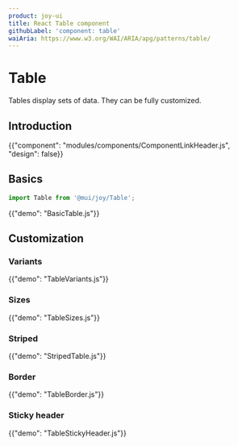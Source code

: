 ```yaml
---
product: joy-ui
title: React Table component
githubLabel: 'component: table'
waiAria: https://www.w3.org/WAI/ARIA/apg/patterns/table/
---
```


# Table

<p class="description">Tables display sets of data. They can be fully customized.</p>

## Introduction

{{"component": "modules/components/ComponentLinkHeader.js", "design": false}}

## Basics

```jsx
import Table from '@mui/joy/Table';
```

{{"demo": "BasicTable.js"}}

## Customization

### Variants

{{"demo": "TableVariants.js"}}

### Sizes

{{"demo": "TableSizes.js"}}

### Striped

{{"demo": "StripedTable.js"}}

### Border

{{"demo": "TableBorder.js"}}

### Sticky header

{{"demo": "TableStickyHeader.js"}}
